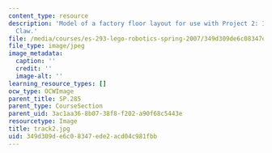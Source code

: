 ```yaml
---
content_type: resource
description: 'Model of a factory floor layout for use with Project 2: Industrial Salvage
  Claw.'
file: /media/courses/es-293-lego-robotics-spring-2007/349d309de6c08347ede2acd04c981fbb_track2.jpg
file_type: image/jpeg
image_metadata:
  caption: ''
  credit: ''
  image-alt: ''
learning_resource_types: []
ocw_type: OCWImage
parent_title: SP.285
parent_type: CourseSection
parent_uid: 3ac1aa36-8b07-38f8-f202-a90f68c5443e
resourcetype: Image
title: track2.jpg
uid: 349d309d-e6c0-8347-ede2-acd04c981fbb
---
```

